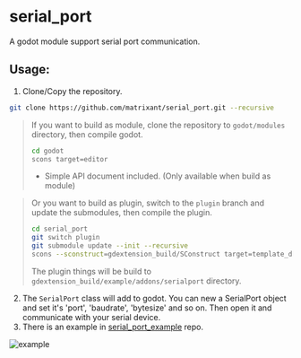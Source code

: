 # serial_port
A godot module support serial port communication.

## Usage:

1. Clone/Copy the repository.

```bash
git clone https://github.com/matrixant/serial_port.git --recursive
```

> If you want to build as module, clone the repository to `godot/modules` directory, then compile godot.
> ```bash
> cd godot
> scons target=editor
> ```
> * Simple API document included. (Only available when build as module)

> Or you want to build as plugin, switch to the `plugin` branch and update the submodules, then compile the plugin.
> ```bash
> cd serial_port
> git switch plugin
> git submodule update --init --recursive
> scons --sconstruct=gdextension_build/SConstruct target=template_debug
> ```
> The plugin things will be build to `gdextension_build/example/addons/serialport` directory.


2. The `SerialPort` class will add to godot. You can new a SerialPort object and set it's 'port', 'baudrate', 'bytesize' and so on. Then open it and communicate with your serial device.
3. There is an example in [serial_port_example](https://github.com/matrixant/serial_port_example) repo. 

![example](https://raw.githubusercontent.com/matrixant/serial_port_example/main/screen_shot_0.png)
